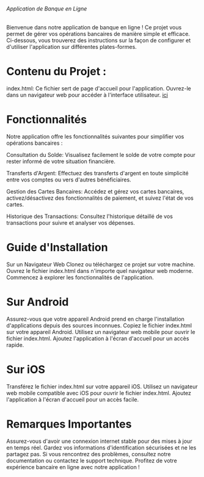 ###### Application de Banque en Ligne

Bienvenue dans notre application de banque en ligne ! Ce projet vous permet de gérer vos opérations bancaires de manière simple et efficace. Ci-dessous, vous trouverez des instructions sur la façon de configurer et d'utiliser l'application sur différentes plates-formes.

# Contenu du Projet :
index.html: Ce fichier sert de page d'accueil pour l'application. Ouvrez-le dans un navigateur web pour accéder à l'interface utilisateur.  [ici](./index.html)
# Fonctionnalités
Notre application offre les fonctionnalités suivantes pour simplifier vos opérations bancaires :

Consultation du Solde: Visualisez facilement le solde de votre compte pour rester informé de votre situation financière.

Transferts d'Argent: Effectuez des transferts d'argent en toute simplicité entre vos comptes ou vers d'autres bénéficiaires.

Gestion des Cartes Bancaires: Accédez et gérez vos cartes bancaires, activez/désactivez des fonctionnalités de paiement, et suivez l'état de vos cartes.

Historique des Transactions: Consultez l'historique détaillé de vos transactions pour suivre et analyser vos dépenses.

# Guide d'Installation
Sur un Navigateur Web
Clonez ou téléchargez ce projet sur votre machine.
Ouvrez le fichier index.html dans n'importe quel navigateur web moderne.
Commencez à explorer les fonctionnalités de l'application.
# Sur Android
Assurez-vous que votre appareil Android prend en charge l'installation d'applications depuis des sources inconnues.
Copiez le fichier index.html sur votre appareil Android.
Utilisez un navigateur web mobile pour ouvrir le fichier index.html.
Ajoutez l'application à l'écran d'accueil pour un accès rapide.
# Sur iOS
Transférez le fichier index.html sur votre appareil iOS.
Utilisez un navigateur web mobile compatible avec iOS pour ouvrir le fichier index.html.
Ajoutez l'application à l'écran d'accueil pour un accès facile.
# Remarques Importantes
Assurez-vous d'avoir une connexion internet stable pour des mises à jour en temps réel.
Gardez vos informations d'identification sécurisées et ne les partagez pas.
Si vous rencontrez des problèmes, consultez notre documentation ou contactez le support technique.
Profitez de votre expérience bancaire en ligne avec notre application !









